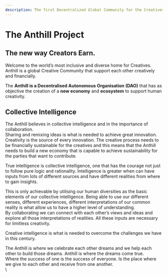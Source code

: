 ```yaml
---
description: The first Decentralized Global Community for the Creatives
---
```


# The Anthill Project

## **The new way Creators Earn.**&#x20;

Welcome to the world’s most inclusive and diverse home for Creatives. Anthill is a global Creative Community that support each other creatively and financially.

The **Anthill is a Decentralised Autonomous Organisation (DAO)** that has as objective the creation of a **new economy** and **ecosystem** to support human creativity.

## **Collective Intelligence**

The Anthill believes in collective intelligence and in the importance of collaboration. \
Sharing and remixing ideas is what is needed to achieve great innovation. \
Creativity is the source of every innovation. The creative process needs to be financially sustainable for the creatives and this means that the Anthill needs to build a new economy that is capable to achieve sustainability for the parties that want to contribute.

True intelligence is collective intelligence, one that has the courage not just to follow pure logic and rationality. Intelligence is greater when can have inputs from lots of different sources and have different realities from where to gain insights.&#x20;

This is only achievable by utilising our human diversities as the basic elements of our collective intelligence. Being able to use our different senses, different experiences, different interpretations of our common reality is what allow us to have a higher level of understanding.\
By collaborating we can connect with each other’s views and ideas and explore all those interpretations of realities. All these inputs are necessary for limitless creativity.&#x20;

Creative intelligence is what is needed to overcome the challenges we have in this century.

The Anthill is where we celebrate each other dreams and we help each other to build those dreams. Anthill is where the dreams come true. \
Where the success of one is the success of everyone. Is the place where we give to each other and receive from one another.\
\
